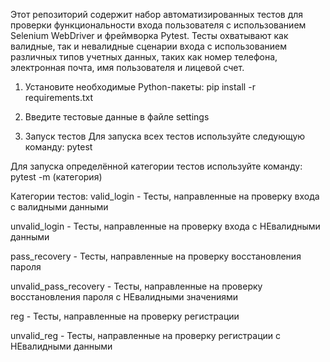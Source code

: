 Этот репозиторий содержит набор автоматизированных тестов для проверки функциональности входа пользователя с использованием Selenium WebDriver и фреймворка Pytest. Тесты охватывают как валидные, так и невалидные сценарии входа с использованием различных типов учетных данных, таких как номер телефона, электронная почта, имя пользователя и лицевой счет.

1) Установите необходимые Python-пакеты:
pip install -r requirements.txt

2) Введите тестовые данные в файле settings

3) Запуск тестов
Для запуска всех тестов используйте следующую команду:
pytest

Для запуска определённой категории тестов используйте команду:
pytest -m (категория)

Категории тестов:
valid_login - Тесты, направленные на проверку входа с валидными данными

unvalid_login - Тесты, направленные на проверку входа с НЕвалидными данными

pass_recovery - Тесты, направленные на проверку восстановления пароля

unvalid_pass_recovery - Тесты, направленные на проверку восстановления пароля с НЕвалидными значениями

reg - Тесты, направленные на проверку регистрации

unvalid_reg - Тесты, направленные на проверку регистрации с НЕвалидными данными
